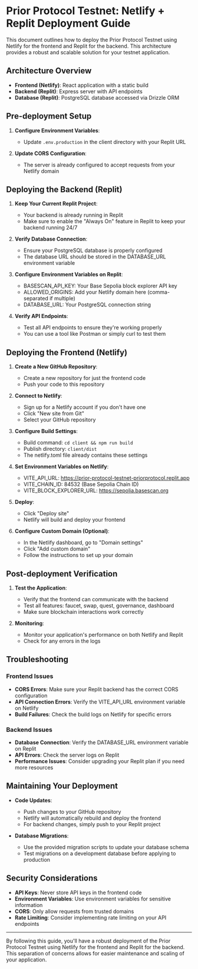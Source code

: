 # Prior Protocol Testnet: Netlify + Replit Deployment Guide

This document outlines how to deploy the Prior Protocol Testnet using Netlify for the frontend and Replit for the backend. This architecture provides a robust and scalable solution for your testnet application.

## Architecture Overview

- **Frontend (Netlify)**: React application with a static build
- **Backend (Replit)**: Express server with API endpoints
- **Database (Replit)**: PostgreSQL database accessed via Drizzle ORM

## Pre-deployment Setup

1. **Configure Environment Variables**:
   - Update `.env.production` in the client directory with your Replit URL

2. **Update CORS Configuration**:
   - The server is already configured to accept requests from your Netlify domain

## Deploying the Backend (Replit)

1. **Keep Your Current Replit Project**:
   - Your backend is already running in Replit
   - Make sure to enable the "Always On" feature in Replit to keep your backend running 24/7

2. **Verify Database Connection**:
   - Ensure your PostgreSQL database is properly configured
   - The database URL should be stored in the DATABASE_URL environment variable

3. **Configure Environment Variables on Replit**:
   - BASESCAN_API_KEY: Your Base Sepolia block explorer API key
   - ALLOWED_ORIGINS: Add your Netlify domain here (comma-separated if multiple)
   - DATABASE_URL: Your PostgreSQL connection string

4. **Verify API Endpoints**:
   - Test all API endpoints to ensure they're working properly
   - You can use a tool like Postman or simply curl to test them

## Deploying the Frontend (Netlify)

1. **Create a New GitHub Repository**:
   - Create a new repository for just the frontend code
   - Push your code to this repository

2. **Connect to Netlify**:
   - Sign up for a Netlify account if you don't have one
   - Click "New site from Git"
   - Select your GitHub repository

3. **Configure Build Settings**:
   - Build command: `cd client && npm run build`
   - Publish directory: `client/dist`
   - The netlify.toml file already contains these settings

4. **Set Environment Variables on Netlify**:
   - VITE_API_URL: https://prior-protocol-testnet-priorprotocol.replit.app
   - VITE_CHAIN_ID: 84532 (Base Sepolia Chain ID)
   - VITE_BLOCK_EXPLORER_URL: https://sepolia.basescan.org

5. **Deploy**:
   - Click "Deploy site"
   - Netlify will build and deploy your frontend

6. **Configure Custom Domain (Optional)**:
   - In the Netlify dashboard, go to "Domain settings"
   - Click "Add custom domain"
   - Follow the instructions to set up your domain

## Post-deployment Verification

1. **Test the Application**:
   - Verify that the frontend can communicate with the backend
   - Test all features: faucet, swap, quest, governance, dashboard
   - Make sure blockchain interactions work correctly

2. **Monitoring**:
   - Monitor your application's performance on both Netlify and Replit
   - Check for any errors in the logs

## Troubleshooting

### Frontend Issues

- **CORS Errors**: Make sure your Replit backend has the correct CORS configuration
- **API Connection Errors**: Verify the VITE_API_URL environment variable on Netlify
- **Build Failures**: Check the build logs on Netlify for specific errors

### Backend Issues

- **Database Connection**: Verify the DATABASE_URL environment variable on Replit
- **API Errors**: Check the server logs on Replit
- **Performance Issues**: Consider upgrading your Replit plan if you need more resources

## Maintaining Your Deployment

- **Code Updates**:
  - Push changes to your GitHub repository
  - Netlify will automatically rebuild and deploy the frontend
  - For backend changes, simply push to your Replit project

- **Database Migrations**:
  - Use the provided migration scripts to update your database schema
  - Test migrations on a development database before applying to production

## Security Considerations

- **API Keys**: Never store API keys in the frontend code
- **Environment Variables**: Use environment variables for sensitive information
- **CORS**: Only allow requests from trusted domains
- **Rate Limiting**: Consider implementing rate limiting on your API endpoints

---

By following this guide, you'll have a robust deployment of the Prior Protocol Testnet using Netlify for the frontend and Replit for the backend. This separation of concerns allows for easier maintenance and scaling of your application.